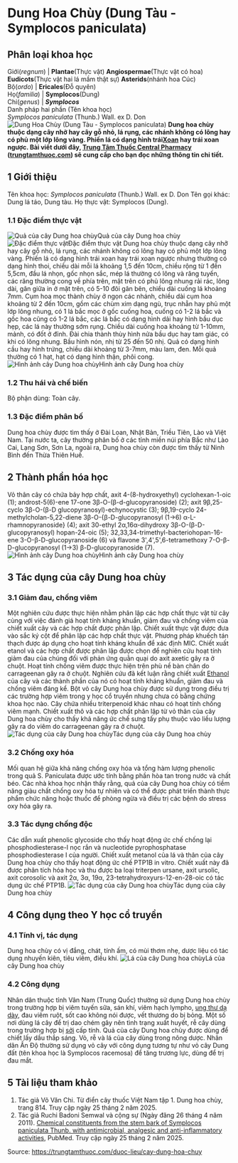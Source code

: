 # Dung Hoa Chùy (Dung Tàu - Symplocos paniculata)

Phân loại khoa học  
---  
Giới(_regnum_) |  **Plantae**(Thực vật) **Angiospermae**(Thực vật có hoa) **Eudicots**(Thực vật hai lá mầm thật sự) **Asterids**(nhánh hoa Cúc)  
Bộ(_ordo_) | **Ericales**(Đỗ quyên)  
Họ(_familia_) | **Symplocos**(Dung)  
Chi(_genus_) | **_Symplocos_**  
Danh pháp hai phần (Tên khoa học)  
_Symplocos paniculata_ (Thunb.) Wall. ex D. Don  
![Dung Hoa Chùy \(Dung Tàu - Symplocos paniculata\)](https://trungtamthuoc.com/images/others/dung-hoa-chuy-5-0505.jpg)
**Dung hoa chùy thuộc dạng cây nhỡ hay cây gỗ nhỏ, lá rụng, các nhánh không có lông hay có phủ một lớp lông vàng. Phiến lá có dạng hình trái[Xoan](https://trungtamthuoc.com/duoc-lieu/cay-xoan "Xoan") hay trái xoan ngược. Bài viết dưới đây, [Trung Tâm Thuốc Central Pharmacy](https://trungtamthuoc.com/ "Trung Tâm Thuốc Central Pharmacy") ([trungtamthuoc.com](https://trungtamthuoc.com/ "trungtamthuoc.com")) sẽ cung cấp cho bạn đọc những thông tin chi tiết.**
##  1 Giới thiệu
Tên khoa học: _Symplocos paniculata_ (Thunb.) Wall. ex D. Don
Tên gọi khác: Dung lá táo, Dung tàu.
Họ thực vật: Symplocos (Dung).
### 1.1 Đặc điểm thực vật
![Quả của cây Dung hoa chùy](https://trungtamthuoc.com/images/item/dung-hoa-chuy-6.jpg)Quả của cây Dung hoa chùy![Đặc điểm thực vật](https://trungtamthuoc.com/images/item/dung-hoa-chuy-4.jpg)Đặc điểm thực vật
Dung hoa chùy thuộc dạng cây nhỡ hay cây gỗ nhỏ, lá rụng, các nhánh không có lông hay có phủ một lớp lông vàng.
Phiến lá có dạng hình trái xoan hay trái xoan ngược nhưng thường có dạng hình thoi, chiều dài mỗi lá khoảng 1,5 đến 10cm, chiều rộng từ 1 đến 5,5cm, đầu lá nhọn, gốc nhọn sắc, mép lá thường có lông và răng tuyến, các răng thường cong về phía trên, mặt trên có phủ lông nhung rải rác, lông dài, gân giữa in ở mặt trên, có 5-10 đôi gân bên, chiều dài cuống lá khoảng 7mm.
Cụm hoa mọc thành chùy ở ngọn các nhánh, chiều dài cụm hoa khoảng từ 2 đến 10cm, gồm các chùm xim dạng ngù, trục nhẵn hay phủ một lớp lông nhung, có 1 lá bắc mọc ở gốc cuống hoa, cuống có 1-2 lá bắc và gốc hoa cũng có 1-2 lá bắc, các lá bắc có dạng hình dải hay hình bầu dục hẹp, các lá này thường sớm rụng. Chiều dài cuống hoa khoảng từ 1-10mm, mảnh, có đốt ở đỉnh. Đài chia thành thùy hình nửa bầu dục hay tam giác, có khi có lông nhung. Bầu hình nón, nhị từ 25 đến 50 nhị.
Quả có dạng hình cầu hay hình trứng, chiều dài khoảng từ 3-7mm, màu lam, đen.
Mỗi quả thường có 1 hạt, hạt có dạng hình thận, phôi cong.
![Hình ảnh cây Dung hoa chùy](https://trungtamthuoc.com/images/item/dung-hoa-chuy.jpg)Hình ảnh cây Dung hoa chùy
### 1.2 Thu hái và chế biến
Bộ phận dùng: Toàn cây.
### 1.3 Đặc điểm phân bố
Dung hoa chùy được tìm thấy ở Đài Loan, Nhật Bản, Triều Tiên, Lào và Việt Nam. Tại nước ta, cây thường phân bố ở các tỉnh miền núi phía Bắc như Lào Cai, Lạng Sơn, Sơn La, ngoài ra, Dung hoa chùy còn được tìm thấy từ Ninh Bình đến Thừa Thiên Huế.
##  2 Thành phần hóa học
Vỏ thân cây có chứa bảy hợp chất, axit 4-(8-hydroxyethyl) cyclohexan-1-oic (1); androst-5(6)-ene 17-one 3β-O-(β-d-glucopyranoside) (2); axit 9β,25-cyclo 3β-O-(β-D glucopyranosyl)-echynocystic (3); 9β,19-cyclo 24-methylcholan-5,22-diene 3β-O-{β-D-glucopyranosyl (1→6) α-L-rhamnopyranoside} (4); axit 30-ethyl 2α,16α-dihydroxy 3β-O-(β-D-glucopyranosyl) hopan-24-oic (5); 32,33,34-trimethyl-bacteriohopan-16-ene 3-O-β-D-glucopyranoside (6) và flavone 3',4',5',6-tetramethoxy 7-O-β-D-glucopyranosyl (1→3) β-D-glucopyranoside (7).
![Hình ảnh cây Dung hoa chùy](https://trungtamthuoc.com/images/item/dung-hoa-chuy-0.jpg)Hình ảnh cây Dung hoa chùy
##  3 Tác dụng của cây Dung hoa chùy
### 3.1 Giảm đau, chống viêm
Một nghiên cứu được thực hiện nhằm phân lập các hợp chất thực vật từ cây cùng với việc đánh giá hoạt tính kháng khuẩn, giảm đau và chống viêm của chiết xuất cây và các hợp chất được phân lập. Chiết xuất thực vật được đưa vào sắc ký cột để phân lập các hợp chất thực vật. Phương pháp khuếch tán thạch được áp dụng cho hoạt tính kháng khuẩn để xác định MIC. Chiết xuất etanol và các hợp chất được phân lập được chọn để nghiên cứu hoạt tính giảm đau của chúng đối với phản ứng quằn quại do axit axetic gây ra ở chuột. Hoạt tính chống viêm được thực hiện trên phù nề bàn chân do carrageenan gây ra ở chuột. Nghiên cứu đã kết luận rằng chiết xuất [Ethanol](https://trungtamthuoc.com/hoat-chat/ethanol "Ethanol") của cây và các thành phần của nó có hoạt tính kháng khuẩn, giảm đau và chống viêm đáng kể.
Bột vỏ cây Dung hoa chùy được sử dụng trong điều trị các trường hợp viêm trong y học cổ truyền nhưng chưa có bằng chứng khoa học nào. Cây chứa nhiều triterpenoid khác nhau có hoạt tính chống viêm mạnh. Chiết xuất thô và các hợp chất phân lập từ vỏ thân của cây Dung hoa chùy cho thấy khả năng ức chế sưng tấy phụ thuộc vào liều lượng gây ra do viêm do carrageenan gây ra ở chuột.
![Tác dụng của cây Dung hoa chùy](https://trungtamthuoc.com/images/item/dung-hoa-chuy-1.jpg)Tác dụng của cây Dung hoa chùy
### 3.2 Chống oxy hóa
Mối quan hệ giữa khả năng chống oxy hóa và tổng hàm lượng phenolic trong quả S. Paniculata được ước tính bằng phần hòa tan trong nước và chất béo. Các nhà khoa học nhận thấy rằng, quả của cây Dung hoa chùy có tiềm năng giàu chất chống oxy hóa tự nhiên và có thể được phát triển thành thực phẩm chức năng hoặc thuốc để phòng ngừa và điều trị các bệnh do stress oxy hóa gây ra.
### 3.3 Tác dụng chống độc
Các dẫn xuất phenolic glycoside cho thấy hoạt động ức chế chống lại phosphodiesterase-I nọc rắn và nucleotide pyrophosphatase phosphodiesterase I của người. Chiết xuất metanol của lá và thân của cây Dung hoa chùy cho thấy hoạt động ức chế PTP1B in vitro. Chiết xuất này đã được phân tích hóa học và thu được ba loại triterpen ursane, axit ursolic, axit corosolic và axit 2α, 3α, 19α, 23-tetrahydroxyurs-12-en-28-oic có tác dụng ức chế PTP1B.
![Tác dụng của cây Dung hoa chùy](https://trungtamthuoc.com/images/item/dung-hoa-chuy-2.jpg)Tác dụng của cây Dung hoa chùy
##  4 Công dụng theo Y học cổ truyền
### 4.1 Tính vị, tác dụng
Dung hoa chùy có vị đắng, chát, tính ấm, có mùi thơm nhẹ, dược liệu có tác dụng nhuyến kiên, tiêu viêm, điều khí.
![Lá của cây Dung hoa chùy](https://trungtamthuoc.com/images/item/dung-hoa-chuy-3.jpg)Lá của cây Dung hoa chùy
### 4.2 Công dụng
Nhân dân thuộc tỉnh Vân Nam (Trung Quốc) thường sử dụng Dung hoa chùy trong trường hợp bị viêm tuyến sữa, sán khí, viêm hạch lympho, [ung thư dạ dày](https://trungtamthuoc.com/bai-viet/ung-thu-da-day "ung thư dạ dày"), đau viêm ruột, sốt cao không nói được, vết thương do bị bỏng. Một số nơi dùng lá cây để trị dao chém gây nên tình trạng xuất huyết, rễ cây dùng trong trường hợp bị [sởi](https://trungtamthuoc.com/bai-viet/benh-soi "sởi") cấp tính. Quả của cây Dung hoa chùy được dùng để chiết lấy dầu thắp sáng. Vỏ, rễ và lá của cây dùng trong nông dược.
Nhân dân Ấn Độ thường sử dụng vỏ cây với công dụng tương tự như vỏ cây Dung đất (tên khoa học là Symplocos racemosa) để tăng trương lực, dùng để trị đau mắt.
##  5 Tài liệu tham khảo
  1. Tác giả Võ Văn Chi. Từ điển cây thuốc Việt Nam tập 1. Dung hoa chùy, trang 814. Truy cập ngày 25 tháng 2 năm 2025.
  2. Tác giả Ruchi Badoni Semwal và cộng sự (Ngày đăng 26 tháng 4 năm 2011). [Chemical constituents from the stem bark of Symplocos paniculata Thunb. with antimicrobial, analgesic and anti-inflammatory activities](https://pubmed.ncbi.nlm.nih.gov/21354288/), PubMed. Truy cập ngày 25 tháng 2 năm 2025. 




Source: https://trungtamthuoc.com/duoc-lieu/cay-dung-hoa-chuy